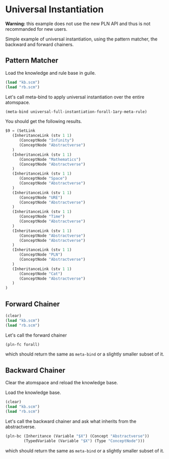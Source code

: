 Universal Instantiation
=======================

**Warning:** this example does not use the new PLN API and thus is not
recommanded for new users.

Simple example of universal instantiation, using the pattern matcher,
the backward and forward chainers.

Pattern Matcher
---------------

Load the knowledge and rule base in guile.

```scheme
(load "kb.scm")
(load "rb.scm")
```

Let's call meta-bind to apply universal instantiation over the entire
atomspace.

```scheme
(meta-bind universal-full-instantiation-forall-1ary-meta-rule)
```

You should get the following results.

```scheme
$9 = (SetLink
   (InheritanceLink (stv 1 1)
      (ConceptNode "Infinity")
      (ConceptNode "Abstractverse")
   )
   (InheritanceLink (stv 1 1)
      (ConceptNode "Mathematics")
      (ConceptNode "Abstractverse")
   )
   (InheritanceLink (stv 1 1)
      (ConceptNode "Space")
      (ConceptNode "Abstractverse")
   )
   (InheritanceLink (stv 1 1)
      (ConceptNode "URE")
      (ConceptNode "Abstractverse")
   )
   (InheritanceLink (stv 1 1)
      (ConceptNode "Time")
      (ConceptNode "Abstractverse")
   )
   (InheritanceLink (stv 1 1)
      (ConceptNode "Abstractverse")
      (ConceptNode "Abstractverse")
   )
   (InheritanceLink (stv 1 1)
      (ConceptNode "PLN")
      (ConceptNode "Abstractverse")
   )
   (InheritanceLink (stv 1 1)
      (ConceptNode "Cat")
      (ConceptNode "Abstractverse")
   )
)
```

Forward Chainer
---------------

```scheme
(clear)
(load "kb.scm")
(load "rb.scm")
```

Let's call the forward chainer

```scheme
(pln-fc forall)
```

which should return the same as `meta-bind` or a slightly smaller
subset of it.

Backward Chainer
----------------

Clear the atomspace and reload the knowledge base.

Load the knowledge base.

```scheme
(clear)
(load "kb.scm")
(load "rb.scm")
```

Let's call the backward chainer and ask what inherits from the
abstractverse.

```scheme
(pln-bc (Inheritance (Variable "$X") (Concept "Abstractverse"))
        (TypedVariable (Variable "$X") (Type "ConceptNode")))
```

which should return the same as `meta-bind` or a slightly smaller
subset of it.
